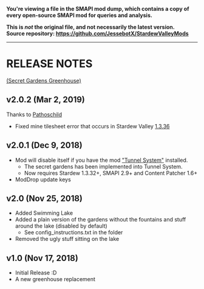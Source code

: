 **You're viewing a file in the SMAPI mod dump, which contains a copy of every open-source SMAPI mod
for queries and analysis.**

**This is _not_ the original file, and not necessarily the latest version.**  
**Source repository: https://github.com/JessebotX/StardewValleyMods**

----

# RELEASE NOTES 
[(Secret Gardens Greenhouse)](https://www.nexusmods.com/stardewvalley/mods/3067)

## v2.0.2 (Mar 2, 2019)
Thanks to [Pathoschild](https://github.com/Pathoschild)
- Fixed mine tilesheet error that occurs in Stardew Valley [1.3.36](https://stardewvalleywiki.com/Version_History#1.3.36)

## v2.0.1 (Dec 9, 2018)
- Mod will disable itself if you have the mod ["Tunnel System"](https://www.nexusmods.com/stardewvalley/mods/3082) installed.
  - The secret gardens has been implemented into Tunnel System.
  - Now requires Stardew 1.3.32+, SMAPI 2.9+ and Content Patcher 1.6+
- ModDrop update keys

## v2.0 (Nov 25, 2018)
- Added Swimming Lake
- Added a plain version of the gardens without the fountains and stuff around the lake (disabled by default)
	- See config_instructions.txt in the folder
- Removed the ugly stuff sitting on the lake

## v1.0 (Nov 17, 2018)
- Initial Release :D
- A new greenhouse replacement